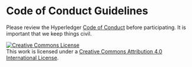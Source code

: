 # Code of Conduct Guidelines

Please review the Hyperledger [Code of
Conduct](https://wiki.hyperledger.org/community/hyperledger-project-code-of-conduct)
before participating. It is important that we keep things civil.

<a rel="license" href="http://creativecommons.org/licenses/by/4.0/"><img alt="Creative Commons License" style="border-width:0" src="https://i.creativecommons.org/l/by/4.0/88x31.png" /></a><br />This work is licensed under a <a rel="license" href="http://creativecommons.org/licenses/by/4.0/">Creative Commons Attribution 4.0 International License</a>.